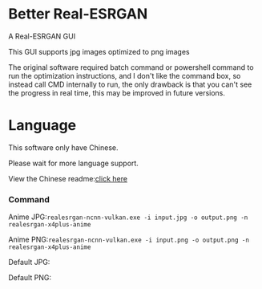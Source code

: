 # Better Real-ESRGAN

A Real-ESRGAN GUI

This GUI supports jpg images optimized to png images

The original software required batch command or powershell command to run the optimization instructions, and I don't like the command box, so instead call CMD internally to run, the only drawback is that you can't see the progress in real time, this may be improved in future versions.

# Language

This software only have Chinese.

Please wait for more language support.

View the Chinese readme:[click here](https://github.com/Adenx0/Better-Real-ESRGAN/blob/main/README_CN.md)

### Command

Anime JPG:`realesrgan-ncnn-vulkan.exe -i input.jpg -o output.png -n realesrgan-x4plus-anime`

Anime PNG:`realesrgan-ncnn-vulkan.exe -i input.png -o output.png -n realesrgan-x4plus-anime`

Default JPG:

Default PNG:
